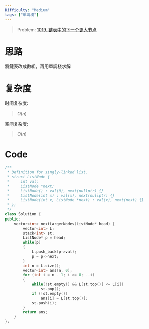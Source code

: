 ```yaml
---
Difficulty: "Medium"
tags: ["單調棧"]
---
```


> Problem: [1019. 链表中的下一个更大节点](https://leetcode.cn/problems/next-greater-node-in-linked-list/description/)

# 思路

將鏈表改成數組，再用單調棧求解

# 复杂度

时间复杂度:
> $O(n)$

空间复杂度:
> $O(n)$

# Code
```C++
/**
 * Definition for singly-linked list.
 * struct ListNode {
 *     int val;
 *     ListNode *next;
 *     ListNode() : val(0), next(nullptr) {}
 *     ListNode(int x) : val(x), next(nullptr) {}
 *     ListNode(int x, ListNode *next) : val(x), next(next) {}
 * };
 */
class Solution {
public:
    vector<int> nextLargerNodes(ListNode* head) {
        vector<int> L;
        stack<int> st;
        ListNode* p = head;
        while(p)
        {
            L.push_back(p->val);
            p = p->next;
        }
        int n = L.size();
        vector<int> ans(n, 0);
        for (int i = n - 1; i >= 0; --i)
        {
            while(!st.empty() && L[st.top()] <= L[i])
                st.pop();
            if (!st.empty())
                ans[i] = L[st.top()];
            st.push(i);
        }
        return ans;
    }
};
```
  
